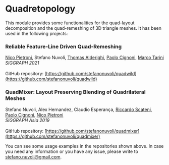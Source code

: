 # Quadretopology

This module provides some functionalities for the quad-layout decomposition and the quad-remeshing of 3D triangle meshes. It has been used in the following projects:

### Reliable Feature-Line Driven Quad-Remeshing
[Nico Pietroni](https://profiles.uts.edu.au/Nico.Pietroni), Stefano Nuvoli, 
[Thomas Alderighi](http://vcg.isti.cnr.it/~alderighi/), [Paolo Cignoni](http://vcg.isti.cnr.it/~cignoni/), [Marco Tarini](https://tarini.di.unimi.it/)<br/>
*SIGGRAPH 2021*
<br/><br/>
GitHub repository: [https://github.com/stefanonuvoli/quadwild](https://github.com/stefanonuvoli/quadwild)

### QuadMixer: Layout Preserving Blending of Quadrilateral Meshes
Stefano Nuvoli, Alex Hernandez, Claudio Esperança, [Riccardo Scateni](http://people.unica.it/riccardoscateni/), [Paolo Cignoni](http://vcg.isti.cnr.it/~cignoni/), [Nico Pietroni](https://profiles.uts.edu.au/Nico.Pietroni)<br/>
*SIGGRAPH Asia 2019*
<br /><br/>
GitHub repository: [https://github.com/stefanonuvoli/quadmixer](https://github.com/stefanonuvoli/quadmixer)

You can see some usage examples in the repositories shown above. In case you need any information or you have any issue, please write to [stefano.nuvoli@gmail.com](mailto:stefano.nuvoli@gmail.com).
